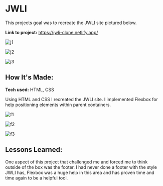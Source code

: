 # JWLI
This projects goal was to recreate the JWLI site pictured below.

**Link to project:** https://jwli-clone.netlify.app/

![j1](https://user-images.githubusercontent.com/88361309/164575460-9022e536-078b-4fed-9322-a7b07ec70630.png)

![j2](https://user-images.githubusercontent.com/88361309/164575462-eff66e3e-3688-4a5d-8bd4-10ec577299fc.png)

![j3](https://user-images.githubusercontent.com/88361309/164575469-bb955fb1-9626-4cf0-80ff-990b5967d907.png)


## How It's Made:

**Tech used:** HTML, CSS

Using HTML and CSS I recreated the JWLI site. I implemented Flexbox for help positioning elements within parent containers.

![f1](https://user-images.githubusercontent.com/88361309/164575931-721abf0a-6466-429e-beb2-2cef44e155e0.png)

![f2](https://user-images.githubusercontent.com/88361309/164575939-31c31f0b-83ad-41e6-b90c-87aa782262e3.png)

![f3](https://user-images.githubusercontent.com/88361309/164575947-45d5c9f2-0981-4b22-aae7-4babc322cbd6.png)



## Lessons Learned:

One aspect of this project that challenged me and forced me to think outside of the box was the footer. I had never done a footer with the style JWLI has, Flexbox was a huge help in this area and has proven time and time again to be a helpful tool.
